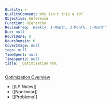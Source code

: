 ```yaml
---
Quality: ★
QualityComment: Why isn't this a 10?
Objective: Reference
Function: Hierarchy
ReviewFreq: 'Weekly, 1-Month, 2-Month, 3-Month'
Due: null
HoursDone: 0
HoursRemain: 0
CoverImage: null
tags: null
TimeSpent: null
TimeSpent2: null
title: _Optimization MOC
---
```



[Optimization Overview](Optimization%20Overview.md)
- [[LP Notes]]
- [[Nonlinear]]
- [[Problems]]
